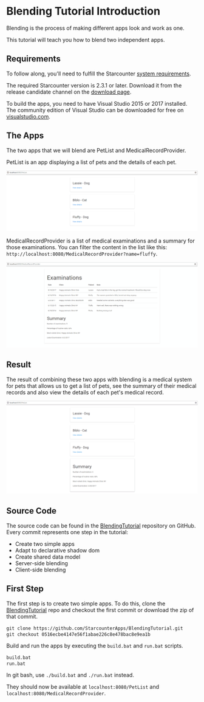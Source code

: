 # Blending Tutorial Introduction

Blending is the process of making different apps look and work as one.

This tutorial will teach you how to blend two independent apps.

## Requirements

To follow along, you'll need to fulfill the Starcounter [system requirements](https://starcounter.io/download/#system-requirements). 

The required Starcounter version is 2.3.1 or later. Download it from the release candidate channel on the [download page](http://downloads.starcounter.com/download).

To build the apps, you need to have Visual Studio 2015 or 2017 installed. The community edition of Visual Studio can be downloaded for free on [visualstudio.com](https://www.visualstudio.com/downloads/).

## The Apps

The two apps that we will blend are PetList and MedicalRecordProvider. 

PetList is an app displaying a list of pets and the details of each pet.

![Pet list](/assets/PetList.gif)

MedicalRecordProvider is a list of medical examinations and a summary for those examinations. You can filter the content in the list like this: `http://localhost:8080/MedicalRecordProvider?name=fluffy`.

![Medical record provider](/assets/MedicalRecordProvider.gif)

## Result

The result of combining these two apps with blending is a medical system for pets that allows us to get a list of pets, see the summary of their medical records and also view the details of each pet's medical record.

![Pet Med System Result](/assets/ResultPetMedSystem.gif)

## Source Code

The source code can be found in the [BlendingTutorial](https://github.com/StarcounterApps/BlendingTutorial) repository on GitHub. Every commit represents one step in the tutorial:

* Create two simple apps
* Adapt to declarative shadow dom
* Create shared data model
* Server-side blending
* Client-side blending

## First Step

The first step is to create two simple apps. To do this, clone the [BlendingTutorial](https://github.com/StarcounterApps/BlendingTutorial) repo and checkout the first commit or download the zip of that commit.

```git
git clone https://github.com/StarcounterApps/BlendingTutorial.git
git checkout 0516ecbe4147e56f1abae226c8e478bac8e9ea1b
```

Build and run the apps by executing the `build.bat` and `run.bat` scripts. 

```git
build.bat
run.bat
```

In git bash, use `./build.bat` and `./run.bat` instead. 

They should now be available at `localhost:8080/PetList` and `localhost:8080/MedicalRecordProvider`. 